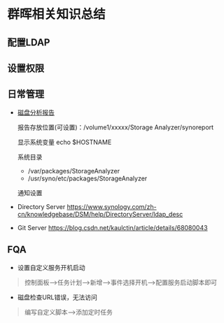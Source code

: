 # 群晖相关知识总结
## 配置LDAP
## 设置权限
## 日常管理
- [磁盘分析报告](https://www.synology.com/zh-cn/knowledgebase/DSM/help/StorageAnalyzer/StorageAnalyzer_desc)

   报告存放位置(可设置)：/volume1/xxxxx/Storage Analyzer/synoreport

   显示系统变量 echo $HOSTNAME

   系统目录
   - /var/packages/StorageAnalyzer
   - /usr/syno/etc/packages/StorageAnalyzer

   通知设置
- Directory Server
https://www.synology.com/zh-cn/knowledgebase/DSM/help/DirectoryServer/ldap_desc
- Git Server
https://blog.csdn.net/kaulctin/article/details/68080043

## FQA
- 设置自定义服务开机启动

> 控制面板-->任务计划-->新增-->事件选择开机-->配置服务启动脚本即可

- 磁盘检查URL错误，无法访问

> 编写自定义脚本-->添加定时任务
